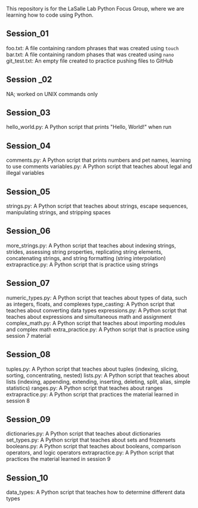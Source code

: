 This repository is for the LaSalle Lab Python Focus Group, where we are learning how to code using Python.

## Session_01
foo.txt: A file containing random phrases that was created using `touch`
bar.txt: A file containing random phases that was created using `nano`
git_test.txt: An empty file created to practice pushing files to GitHub

## Session _02
NA; worked on UNIX commands only

## Session_03
hello_world.py: A Python script that prints "Hello, World!" when run

## Session_04
comments.py: A Python script that prints numbers and pet names, learning to use comments
variables.py: A Python script that teaches about legal and illegal variables

## Session_05
strings.py: A Python script that teaches about strings, escape sequences, manipulating strings, and stripping spaces

## Session_06
more_strings.py: A Python script that teaches about indexing strings, strides, assessing string properties, replicating string elements, concatenating strings, and string formatting (string interpolation)
extrapractice.py: A Python script that is practice using strings

## Session_07
numeric_types.py: A Python script that teaches about types of data, such as integers, floats, and complexes
type_casting: A Python script that teaches about converting data types
expressions.py: A Python script that teaches about expressions and simultaneous math and assignment
complex_math.py: A Python script that teaches about importing modules and complex math
extra_practice.py: A Python script that is practice using session 7 material

## Session_08
tuples.py: A Python script that teaches about tuples (indexing, slicing, sorting, concentrating, nested)
lists.py: A Python script that teaches about lists (indexing, appending, extending, inserting, deleting, split, alias, simple statistics)
ranges.py: A Python script that teaches about ranges
extrapractice.py: A Python script that practices the material learned in session 8

## Session_09
dictionaries.py: A Python script that teaches about dictionaries
set_types.py: A Python script that teaches about sets and frozensets
booleans.py: A Python script that teaches about booleans, comparison operators, and logic operators
extrapractice.py: A Python script that practices the material learned in session 9

## Session_10
data_types: A Python script that teaches how to determine different data types
